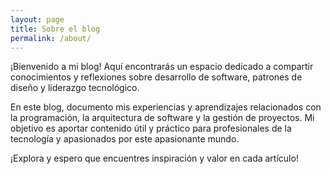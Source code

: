 ```yaml
---
layout: page
title: Sobre el blog
permalink: /about/
---
```


¡Bienvenido a mi blog! 
Aquí encontrarás un espacio dedicado a compartir conocimientos y reflexiones sobre desarrollo de software, patrones de diseño y liderazgo tecnológico.

En este blog, documento mis experiencias y aprendizajes relacionados con la programación, la arquitectura de software y la gestión de proyectos. 
Mi objetivo es aportar contenido útil y práctico para profesionales de la tecnología y apasionados por este apasionante mundo.

¡Explora y espero que encuentres inspiración y valor en cada artículo!
